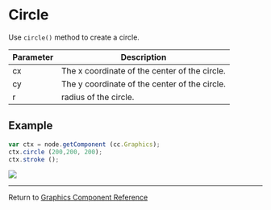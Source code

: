 # Circle

Use `circle()` method to create a circle.

| Parameter | Description
| -------------- | ----------- |
| cx | The x coordinate of the center of the circle.
| cy | The y coordinate of the center of the circle.
| r | radius of the circle.

## Example

```javascript
var ctx = node.getComponent (cc.Graphics);
ctx.circle (200,200, 200);
ctx.stroke ();
```

<a href="graphics/circle.png"><img src = "graphics/circle.png"></a>

<hr>

Return to [Graphics Component Reference](../../components/graphics.md)
